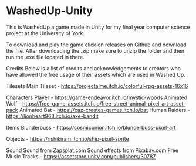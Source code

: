 # WashedUp-Unity

This is WashedUp a game made in Unity for my final year computer science project at the University of York.

To download and play the game click on releases on Github and download the file. After downloading the .zip make sure to unzip the folder and then run the .exe file located in there.

Credits
Below is a list of credits and acknowledgements to creators who have allowed the free usage of their assets which are used in Washed Up.

Tilesets
Main Tileset - https://projectalme.itch.io/colorful-rpg-assets-16x16

Characters
Player - https://game-endeavor.itch.io/mystic-woods
Animated Wolf - https://free-game-assets.itch.io/free-street-animal-pixel-art-asset-pack
Animated Bat - https://caz-creates-games.itch.io/bat
Human Raiders - https://lionheart963.itch.io/axe-bandit

Items
Blunderbuss - https://cosmiconion.itch.io/blunderbuss-pixel-art

Objects - https://rishikiram.itch.io/ship-pixel-sprite

Sound
Sound from Zapsplat.com
Sound effects from Pixabay.com
Free Music Tracks - https://assetstore.unity.com/publishers/30787
